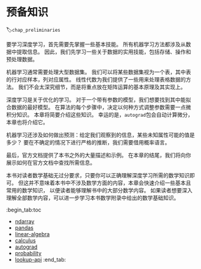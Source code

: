 #  预备知识
:label:`chap_preliminaries`

要学习深度学习，首先需要先掌握一些基本技能。
所有机器学习方法都涉及从数据中提取信息。
因此，我们先学习一些关于数据的实用技能，包括存储、操作和预处理数据。

机器学习通常需要处理大型数据集。
我们可以将某些数据集视为一个表，其中表的行对应样本，列对应属性。
线性代数为我们提供了一些用来处理表格数据的方法。
我们不会太深究细节，而是将重点放在矩阵运算的基本原理及其实现上。

深度学习是关于优化的学习。
对于一个带有参数的模型，我们想要找到其中能拟合数据的最好模型。
在算法的每个步骤中，决定以何种方式调整参数需要一点微积分知识。
本章将简要介绍这些知识。
幸运的是，`autograd`包会自动计算微分，本章也将介绍它。

机器学习还涉及如何做出预测：给定我们观察到的信息，某些未知属性可能的值是多少？
要在不确定的情况下进行严格的推断，我们需要借用概率语言。

最后，官方文档提供了本书之外的大量描述和示例。
在本章的结尾，我们将向你展示如何在官方文档中查找所需信息。

本书对读者数学基础无过分要求，只要你可以正确理解深度学习所需的数学知识即可。
但这并不意味着本书中不涉及数学方面的内容，本章会快速介绍一些基本且常用的数学知识，
以便读者能够理解书中的大部分数学内容。
如果读者想要深入理解全部数学内容，可以进一步学习本书数学附录中给出的数学基础知识。

:begin_tab:toc
 - [ndarray](chapter_preliminaries/ndarray.ipynb)
 - [pandas](chapter_preliminaries/pandas.ipynb)
 - [linear-algebra](chapter_preliminaries/linear-algebra.ipynb)
 - [calculus](chapter_preliminaries/calculus.ipynb)
 - [autograd](chapter_preliminaries/autograd.ipynb)
 - [probability](chapter_preliminaries/probability.ipynb)
 - [lookup-api](chapter_preliminaries/lookup-api.ipynb)
:end_tab:

